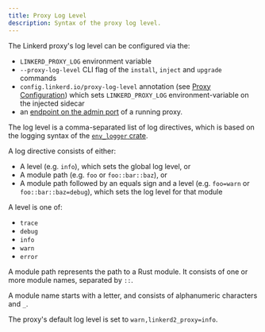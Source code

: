 ```yaml
---
title: Proxy Log Level
description: Syntax of the proxy log level.
---
```


The Linkerd proxy's log level can be configured via the:

* `LINKERD_PROXY_LOG` environment variable
* `--proxy-log-level` CLI flag of the `install`, `inject` and `upgrade` commands
* `config.linkerd.io/proxy-log-level` annotation
  (see [Proxy Configuration](proxy-configuration/))
  which sets `LINKERD_PROXY_LOG` environment-variable on the injected sidecar
* an [endpoint on the admin port](../tasks/modifying-proxy-log-level/)
  of a running proxy.

The log level is a comma-separated list of log directives, which is
based on the logging syntax of the [`env_logger` crate](https://docs.rs/env_logger/0.6.1/env_logger/#enabling-logging).

A log directive consists of either:

* A level (e.g. `info`), which sets the global log level, or
* A module path (e.g. `foo` or `foo::bar::baz`), or
* A module path followed by an equals sign and a level (e.g. `foo=warn`
or `foo::bar::baz=debug`), which sets the log level for that module

A level is one of:

* `trace`
* `debug`
* `info`
* `warn`
* `error`

A module path represents the path to a Rust module. It consists of one or more
module names, separated by `::`.

A module name starts with a letter, and consists of alphanumeric characters and `_`.

The proxy's default log level is set to `warn,linkerd2_proxy=info`.
